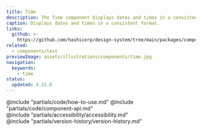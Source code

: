 ```yaml
---
title: Time
description: The Time component displays dates and times in a consistent format.
caption: Displays dates and times in a consistent format.
links:
  github: >-
    https://github.com/hashicorp/design-system/tree/main/packages/components/src/components/hds/time
related:
  - components/text
previewImage: assets/illustrations/components/time.jpg
navigation:
  keywords:
    - time
status:
  updated: 4.22.0
---
```


<section data-tab="Code">
  @include "partials/code/how-to-use.md"
  @include "partials/code/component-api.md"
</section>

<section data-tab="Accessibility">
  @include "partials/accessibility/accessibility.md"
</section>

<section data-tab="Version history">
  @include "partials/version-history/version-history.md"
</section>
